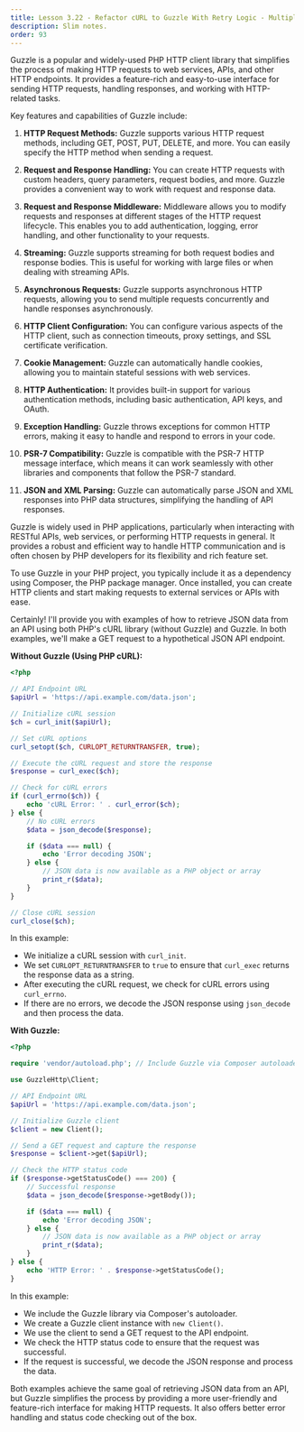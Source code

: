 ```yaml
---
title: Lesson 3.22 - Refactor cURL to Guzzle With Retry Logic - Multiple API Integrations
description: Slim notes.
order: 93
---
```



Guzzle is a popular and widely-used PHP HTTP client library that simplifies the process of making HTTP requests to web services, APIs, and other HTTP endpoints. It provides a feature-rich and easy-to-use interface for sending HTTP requests, handling responses, and working with HTTP-related tasks.

Key features and capabilities of Guzzle include:

1. **HTTP Request Methods:** Guzzle supports various HTTP request methods, including GET, POST, PUT, DELETE, and more. You can easily specify the HTTP method when sending a request.

2. **Request and Response Handling:** You can create HTTP requests with custom headers, query parameters, request bodies, and more. Guzzle provides a convenient way to work with request and response data.

3. **Request and Response Middleware:** Middleware allows you to modify requests and responses at different stages of the HTTP request lifecycle. This enables you to add authentication, logging, error handling, and other functionality to your requests.

4. **Streaming:** Guzzle supports streaming for both request bodies and response bodies. This is useful for working with large files or when dealing with streaming APIs.

5. **Asynchronous Requests:** Guzzle supports asynchronous HTTP requests, allowing you to send multiple requests concurrently and handle responses asynchronously.

6. **HTTP Client Configuration:** You can configure various aspects of the HTTP client, such as connection timeouts, proxy settings, and SSL certificate verification.

7. **Cookie Management:** Guzzle can automatically handle cookies, allowing you to maintain stateful sessions with web services.

8. **HTTP Authentication:** It provides built-in support for various authentication methods, including basic authentication, API keys, and OAuth.

9. **Exception Handling:** Guzzle throws exceptions for common HTTP errors, making it easy to handle and respond to errors in your code.

10. **PSR-7 Compatibility:** Guzzle is compatible with the PSR-7 HTTP message interface, which means it can work seamlessly with other libraries and components that follow the PSR-7 standard.

11. **JSON and XML Parsing:** Guzzle can automatically parse JSON and XML responses into PHP data structures, simplifying the handling of API responses.

Guzzle is widely used in PHP applications, particularly when interacting with RESTful APIs, web services, or performing HTTP requests in general. It provides a robust and efficient way to handle HTTP communication and is often chosen by PHP developers for its flexibility and rich feature set.

To use Guzzle in your PHP project, you typically include it as a dependency using Composer, the PHP package manager. Once installed, you can create HTTP clients and start making requests to external services or APIs with ease.

Certainly! I'll provide you with examples of how to retrieve JSON data from an API using both PHP's cURL library (without Guzzle) and Guzzle. In both examples, we'll make a GET request to a hypothetical JSON API endpoint.

**Without Guzzle (Using PHP cURL):**

```php
<?php

// API Endpoint URL
$apiUrl = 'https://api.example.com/data.json';

// Initialize cURL session
$ch = curl_init($apiUrl);

// Set cURL options
curl_setopt($ch, CURLOPT_RETURNTRANSFER, true);

// Execute the cURL request and store the response
$response = curl_exec($ch);

// Check for cURL errors
if (curl_errno($ch)) {
    echo 'cURL Error: ' . curl_error($ch);
} else {
    // No cURL errors
    $data = json_decode($response);

    if ($data === null) {
        echo 'Error decoding JSON';
    } else {
        // JSON data is now available as a PHP object or array
        print_r($data);
    }
}

// Close cURL session
curl_close($ch);
```

In this example:

- We initialize a cURL session with `curl_init`.
- We set `CURLOPT_RETURNTRANSFER` to `true` to ensure that `curl_exec` returns the response data as a string.
- After executing the cURL request, we check for cURL errors using `curl_errno`.
- If there are no errors, we decode the JSON response using `json_decode` and then process the data.

**With Guzzle:**

```php
<?php

require 'vendor/autoload.php'; // Include Guzzle via Composer autoloader

use GuzzleHttp\Client;

// API Endpoint URL
$apiUrl = 'https://api.example.com/data.json';

// Initialize Guzzle client
$client = new Client();

// Send a GET request and capture the response
$response = $client->get($apiUrl);

// Check the HTTP status code
if ($response->getStatusCode() === 200) {
    // Successful response
    $data = json_decode($response->getBody());

    if ($data === null) {
        echo 'Error decoding JSON';
    } else {
        // JSON data is now available as a PHP object or array
        print_r($data);
    }
} else {
    echo 'HTTP Error: ' . $response->getStatusCode();
}
```

In this example:

- We include the Guzzle library via Composer's autoloader.
- We create a Guzzle client instance with `new Client()`.
- We use the client to send a GET request to the API endpoint.
- We check the HTTP status code to ensure that the request was successful.
- If the request is successful, we decode the JSON response and process the data.

Both examples achieve the same goal of retrieving JSON data from an API, but Guzzle simplifies the process by providing a more user-friendly and feature-rich interface for making HTTP requests. It also offers better error handling and status code checking out of the box.

